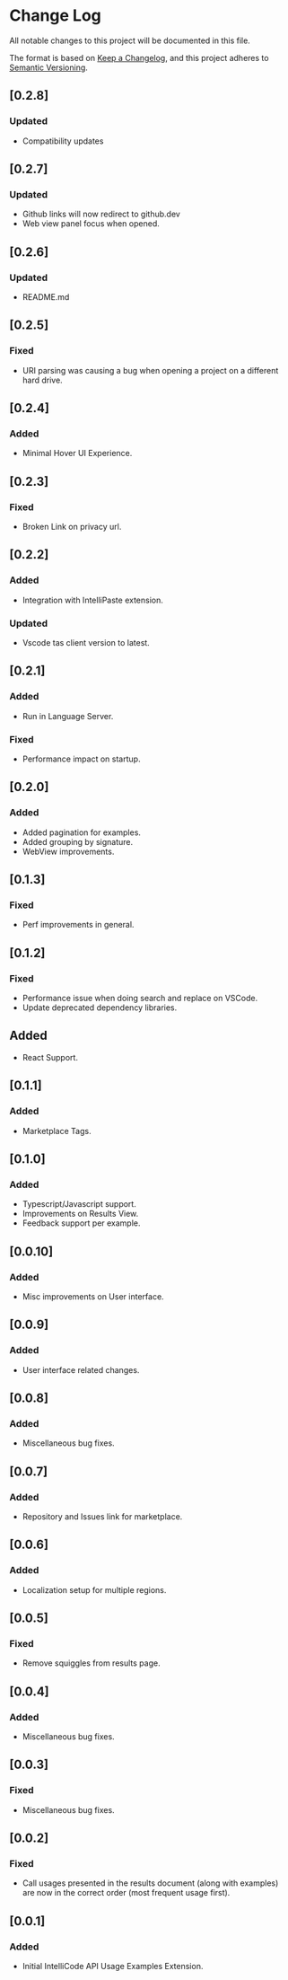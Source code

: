 # Change Log

All notable changes to this project will be documented in this file.

The format is based on [Keep a Changelog](https://keepachangelog.com/en/1.0.0/),
and this project adheres to [Semantic Versioning](https://semver.org/spec/v2.0.0.html).
## [0.2.8]
### Updated
- Compatibility updates
## [0.2.7]
### Updated
- Github links will now redirect to github.dev
- Web view panel focus when opened.
## [0.2.6]
### Updated
- README.md
## [0.2.5]
### Fixed
- URI parsing was causing a bug when opening a project on a different hard drive.
## [0.2.4]
### Added
- Minimal Hover UI Experience.
## [0.2.3]
### Fixed
- Broken Link on privacy url.
## [0.2.2]
### Added
- Integration with IntelliPaste extension.
### Updated
- Vscode tas client version to latest.
## [0.2.1]
### Added
- Run in Language Server.
### Fixed
- Performance impact on startup.

## [0.2.0]
### Added
- Added pagination for examples.
- Added grouping by signature.
- WebView improvements.

## [0.1.3]
### Fixed
- Perf improvements in general.

## [0.1.2]
### Fixed
- Performance issue when doing search and replace on VSCode.
- Update deprecated dependency libraries.
## Added
- React Support.

## [0.1.1]
### Added
- Marketplace Tags.

## [0.1.0]
### Added
- Typescript/Javascript support.
- Improvements on Results View.
- Feedback support per example.

## [0.0.10]
### Added
- Misc improvements on User interface.

## [0.0.9]
### Added
- User interface related changes.

## [0.0.8]
### Added
- Miscellaneous bug fixes.

## [0.0.7]
### Added
- Repository and Issues link for marketplace.

## [0.0.6]
### Added
- Localization setup for multiple regions.

## [0.0.5]
### Fixed
- Remove squiggles from results page.

## [0.0.4]
### Added
- Miscellaneous bug fixes.

## [0.0.3]
### Fixed
- Miscellaneous bug fixes.

## [0.0.2]
### Fixed
- Call usages presented in the results document (along with examples) are now in the correct order (most frequent usage first).


## [0.0.1]
### Added
- Initial IntelliCode API Usage Examples Extension.
